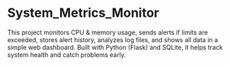 # System_Metrics_Monitor
This project monitors CPU &amp; memory usage, sends alerts if limits are exceeded, stores alert history, analyzes log files, and shows all data in a simple web dashboard. Built with Python (Flask) and SQLite, it helps track system health and catch problems early.
